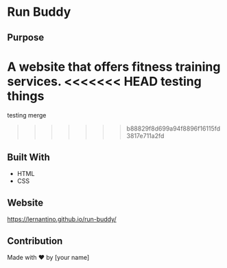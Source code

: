 # Run Buddy

## Purpose
A website that offers fitness training services.
<<<<<<< HEAD
testing things
=======
testing merge
>>>>>>> b88829f8d699a94f8896f16115fd3817e711a2fd

## Built With
* HTML
* CSS

## Website
https://lernantino.github.io/run-buddy/

## Contribution
Made with ❤️ by [your name]
